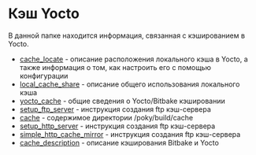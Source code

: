 # Кэш Yocto
В данной папке находится информация, связанная с кэшированием в Yocto.
* [cache_locate](./cache_locate.md) - описание расположения локального кэша в Yocto,
а также информация о том, как настроить его с помощью конфигурации
* [local_cache_share](./local_cache_share.md) - описание общего использования локального кэша
* [yocto_cache](./yocto_cache.md) - общие сведения о Yocto/Bitbake кэшировании
* [setup_ftp_server](./setup_ftp_server.md) - инструкция создания ftp кэш-сервера
* [cache](./cache.md) - содержимое директории /poky/build/cache
* [setup_http_server](./setup_http_server.md) - инструкция создания ftp кэш-сервера
* [simple_http_cache_mirror](./simple_http_cache_mirror.md) - инструкция создания ftp кэш-сервера
* [cache_description](./cache_description.md) - описание кэширования Bitbake и Yocto
